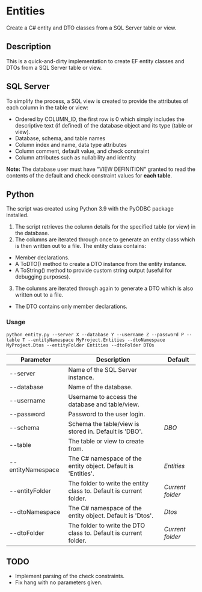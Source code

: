 # Entities
Create a C# entity and DTO classes from a SQL Server table or view.

## Description

This is a quick-and-dirty implementation to create EF entity classes and DTOs from a SQL Server table or view.

## SQL Server

To simplify the process, a SQL view is created to provide the attributes of each column in the table or view:

- Ordered by COLUMN_ID, the first row is 0 which simply includes the descriptive text (if defined) of the database object and its type (table or view).
- Database, schema, and table names
- Column index and name, data type attributes
- Column comment, default value, and check constraint
- Column attributes such as nullability and identity

__Note:__ The database user must have "VIEW DEFINITION" granted to read the contents of the default and check constraint values for __each table__.

## Python

The script was created using Python 3.9 with the PyODBC package installed.

1. The script retrieves the column details for the specified table (or view) in the database.
2. The columns are iterated through once to generate an entity class which is then written out to a file. The entity class contains:
  - Member declarations.
  - A ToDTO() method to create a DTO instance from the entity instance.
  - A ToString() method to provide custom string output (useful for debugging purposes).
3. The columns are iterated through again to generate a DTO which is also written out to a file.
  - The DTO contains only member declarations.

### Usage

```
python entity.py --server X --database Y --username Z --password P --table T --entityNamespace MyProject.Entities --dtoNamespace MyProject.Dtos --entityFolder Entities --dtoFolder DTOs
```

| Parameter         | Description                                                         | Default          |
|-------------------|---------------------------------------------------------------------|------------------|
| --server          | Name of the SQL Server instance.                                    |                  |
| --database        | Name of the database.                                               |                  |
| --username        | Username to access the database and table/view.                     |                  |
| --password        | Password to the user login.                                         |                  |
| --schema          | Schema the table/view is stored in. Default is 'DBO'.               | _DBO_            |
| --table           | The table or view to create from.                                   |                  |
| --entityNamespace | The C# namespace of the entity object. Default is 'Entities'.       | _Entities_       |
| --entityFolder    | The folder to write the entity class to. Default is current folder. | _Current folder_ |
| --dtoNamespace    | The C# namespace of the entity object. Default is 'Dtos'.           | _Dtos_           |
| --dtoFolder       | The folder to write the DTO class to. Default is current folder.    | _Current folder_ |

## TODO

- Implement parsing of the check constraints.
- Fix hang with no parameters given.

